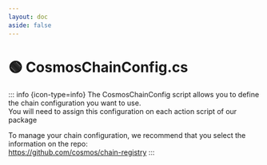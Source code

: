 ```yaml
---
layout: doc
aside: false
--- 
```


<script setup>
  import {DividePage} from 'vitepress-theme-api';
</script>


# 🟢 CosmosChainConfig.cs
 

::: info {icon-type=info}
The CosmosChainConfig script allows you to define the chain configuration you want to use.  
You will need to assign this configuration on each action script of our package  

To manage your chain configuration, we recommend that you select the information on the repo:  
https://github.com/cosmos/chain-registry
:::

<DividePage :top="63">
<template #left>

## Chain Id

The chain id of the chain you want to use

## Chain Name

The chain name of the chain you want to use

## Api URL

The API (or LCD) url of the chain you want to use

## Rpc URL

The RPC url of the chain you want to use

## View Denom

The view denom of the chain you want to use:  
(example: ATOM)

## Exponent

The exponent of the chain you want to use  
(example: 6)

## Address Prefix

The exponent of the chain you want to use  

## Gas Price

The gas price of the chain you want to use  

## Coingecko Id
 
The coingecko Id of the chain you want to use   
(example: cosmos)

## Experimental Suggest Chain

Url to experimentalSuggestChain format:
https://docs.keplr.app/api/suggest-chain.html
 

</template>
<template #right>

![An image](img/script1.png)

</template>
</DividePage>
 
<!-- 
1. First Item
   1. First Item
      1. First Item

{.order-list-I}

::: tip test {icon-type=tip}
test
:::

::: info {icon-type=info}
test
:::

::: info {icon-type=info-bordered}
test
:::

::: warning {icon-type=warning}
test
:::

::: warning {icon-type=warning-bordered}
test
:::

::: danger {icon-type=danger}
test
:::

::: danger {icon-type=danger-bordered}
test
:::

::: info video content {icon-type=video}
demo
:::

::: info video content {icon-type=video-bordered}
demo
::: -->
